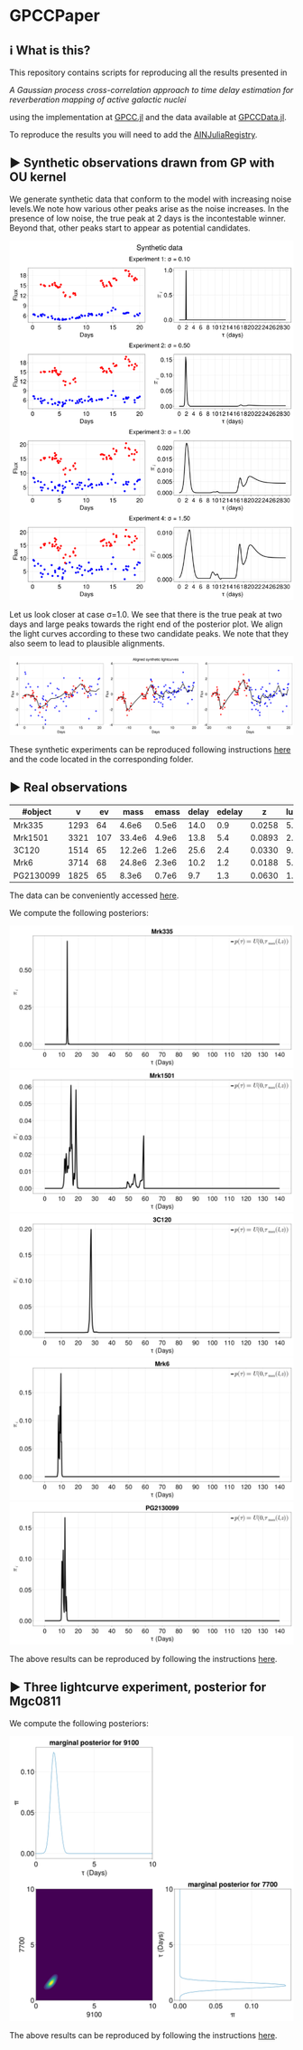# GPCCPaper

## ℹ What is this?

This repository contains scripts for reproducing all the results presented in 

*A Gaussian process cross-correlation approach to time delay estimation for reverberation mapping of active galactic nuclei*

using the implementation at [GPCC.jl](https://github.com/HITS-AIN/GPCC.jl) and the data available at [GPCCData.jl](https://github.com/HITS-AIN/GPCCData.jl).

To reproduce the results you will need to add the [AINJuliaRegistry](https://github.com/HITS-AIN/AINJuliaRegistry).

## ▶ Synthetic observations drawn from GP with OU kernel

We generate synthetic data  that conform to the model with increasing noise levels.We note how various other peaks arise as the noise increases. In the presence of low noise, the true peak at 2 days is the incontestable winner. Beyond that, other peaks start to appear as potential candidates.



![synth_align](scripts/Synthetic/synth_posteriors.png)


Let us look closer at case σ=1.0. We see that there is the true peak at two days and large peaks towards the right end of the posterior plot.
We align the light curves according to these two candidate peaks. We note that they also seem to lead to plausible alignments. 

![synth_align](scripts/Synthetic/synth_aligned_at_three_delays.png)

These synthetic experiments can be reproduced following instructions [here](scripts/Synthetic/README.md) and the code located in the corresponding folder.


## ▶ Real observations


#object   | v   |  ev |  mass | emass |  delay|edelay | z     | luminosity|
| ------- | --- | --- | ----- | ----- | ----- | ----- | ----- | ----------| 
Mrk335	  |1293 | 64  | 4.6e6 | 0.5e6 | 14.0  |  0.9  | 0.0258| 5.01e43   |
Mrk1501   |3321 | 107 | 33.4e6| 4.9e6 | 13.8  |  5.4  | 0.0893| 2.09e44   |
3C120     |1514 | 65  | 12.2e6| 1.2e6 | 25.6  |  2.4  | 0.0330| 9.12e43   |
Mrk6      |3714 | 68  | 24.8e6| 2.3e6 | 10.2  |  1.2  | 0.0188| 5.62e43   |
PG2130099 |1825 | 65  | 8.3e6 | 0.7e6 | 9.7   |  1.3  | 0.0630| 1.41e44   |

The data can be conveniently accessed [here](https://github.com/HITS-AIN/GPCCData.jl).

We compute the following posteriors:

![Mrk335](scripts/GPCCDataExperiments/posterior_unif_Mrk335.png)
![Mrk1501](scripts/GPCCDataExperiments/posterior_unif_Mrk1501.png)
![3C120](scripts/GPCCDataExperiments/posterior_unif_3C120.png)
![Mrk6](scripts/GPCCDataExperiments/posterior_unif_Mrk6.png)
![PG2130099](scripts/GPCCDataExperiments/posterior_unif_PG2130099.png)

The above results can be reproduced by following the instructions [here](scripts/GPCCDataExperiments/README.md).


## ▶ Three lightcurve experiment, posterior for Mgc0811

We compute the following posteriors:

![Mgc0811](scripts/threelightcurves/2Dposterior_Mgc0811.png)

The above results can be reproduced by following the instructions [here](scripts/threelightcurves/README.md).
